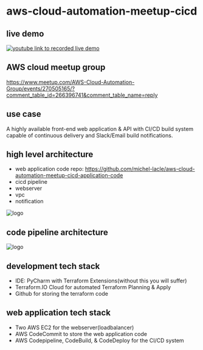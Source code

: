 # aws-cloud-automation-meetup-cicd

## live demo

[![youtube link to recorded live demo](https://img.youtube.com/vi/MAhucSzRq8o/0.jpg)](https://www.youtube.com/watch?v=MAhucSzRq8o)

## AWS cloud meetup group
https://www.meetup.com/AWS-Cloud-Automation-Group/events/270505165/?comment_table_id=266396741&comment_table_name=reply



## use case

A highly available front-end web application & API with CI/CD build system capable of continuous delivery and Slack/Email build notifications. 

## high level architecture

* web application code repo: https://github.com/michel-lacle/aws-cloud-automation-meetup-cicd-application-code
* cicd pipeline
* webserver
* vpc
* notification

![logo](docs/cicd-architecture.png)


## code pipeline architecture

![logo](docs/cicd-pipeline-architecture.png)

## development tech stack

* IDE: PyCharm with Terraform Extensions(without this you will suffer)
* Terraform.IO Cloud for automated Terraform Planning & Apply
* Github for storing the terraform code

## web application tech stack
* Two AWS EC2 for the webserver(loadbalancer)
* AWS CodeCommit to store the web application code
* AWS Codepipeline, CodeBuild, & CodeDeploy for the CI/CD system


